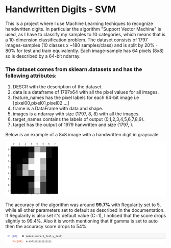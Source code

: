 # Handwritten Digits - SVM
This is a project where I use Machine Learning techiques to recognize handwritten digits. In particular the algorithm "Support Vector Machine" is used, as I have to classify my samples to 10 categories, which means that is a 10-dimension classification problem. 
The dataset consists of 1797 images-samples (10 classes x ~180 samples/class) and is split by 20% - 80% for test and train equivalently.
Each image-sample has 64 pixels (8x8) so is described by a 64-bit ndarray.
### The dataset comes from sklearn.datasets and has the following attributes:
1) DESCR with the description of the dataset.
2) data is a dataframe of 1797x64 with all the pixel values for all images.
3) feature_names has the pixel labels for each 64-bit image i.e [pixel00,pixel01,pixel02....]
4) frame is a DataFrame with data and shape.
5) images is a ndarray with size (1797, 8, 8) with all the images.
6) target_names contains the labels of output (0,1,2,3,4,5,6,7,8,9).
7) target has the output of 1979 hanwritten and size (1797, ).


Below is an example of a 8x8 image with a handwritten digit in grayscale:

![](images/img001.PNG)

The accuracy of the algorithm was around **99.7%** with Regularity set to 5, while all other parameters set to default as described in the documentation. If Regularity is also set it's default value (C=1), I noticed that the score drops slightly to 99.4%. Also it is worth mentioning that if gamma is set to auto then the accuracy score drops to 54%.

![](images/img002.PNG)
